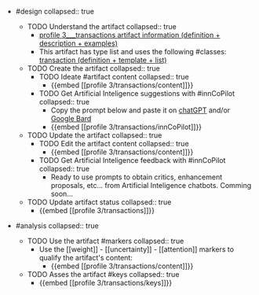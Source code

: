 
- #design
   collapsed:: true
  - TODO Understand the artifact
    collapsed:: true
    - [profile 3___transactions artifact information (definition + description + examples)](https://go.innbok.com/#/page/innBoK%2Fprofile-%28id%29%2Ftransactions%2Finfo)
    - This artifact has type list and uses the following #classes: [transaction (definition + template + list)](https://go.innbok.com/#/page/innBoK%2Fclass%2Ftransaction)
  - TODO Create the artifact
     collapsed:: true
    - TODO Ideate #artifact content
      collapsed:: true
      - {{embed [[profile 3/transactions/content]]}}
    - TODO Get Artificial Inteligence suggestions with #innCoPilot
      collapsed:: true
      - Copy the prompt below and paste it on [chatGPT](https://chat.openai.com) and/or [Google Bard](https://bard.google.com/chat)
      - {{embed [[profile 3/transactions/innCoPilot]]}}
  - TODO Update the artifact
    collapsed:: true
    - TODO Edit the artifact content
     collapsed:: true
      - {{embed [[profile 3/transactions/content]]}}
    - TODO Get Artificial Inteligence feedback with #innCoPilot
      collapsed:: true
      - Ready to use prompts to obtain critics, enhancement proposals, etc... from Artificial Inteligence chatbots. Comming soon...
  - TODO Update artifact status
    collapsed:: true
    - {{embed [[profile 3/transactions]]}}


- #analysis
  collapsed:: true
  - TODO Use the artifact #markers
    collapsed:: true
    - Use the [[weight]] - [[uncertainty]] - [[attention]] markers to qualify the artifact's content:
      - {{embed [[profile 3/transactions/content]]}}
  - TODO Asses the artifact #keys
    collapsed:: true
    - {{embed [[profile 3/transactions/keys]]}}



